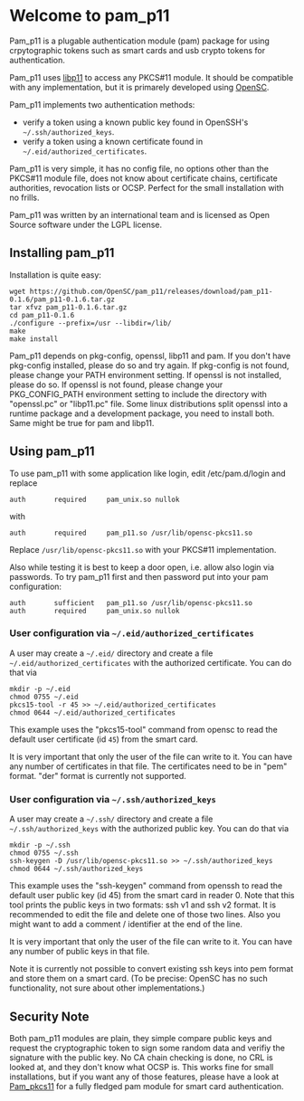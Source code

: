 # Welcome to pam_p11

Pam_p11 is a plugable authentication module (pam) package for using crpytographic tokens such as smart cards and usb crypto tokens for authentication.

Pam_p11 uses [libp11](https://github.com/OpenSC/libp11/) to access any PKCS#11 module. It should be compatible with any implementation, but it is primarely developed using [OpenSC](https://github.com/OpenSC/OpenSC/).

Pam_p11 implements two authentication methods:

- verify a token using a known public key found in OpenSSH's `~/.ssh/authorized_keys`.
- verify a token using a known certificate found in `~/.eid/authorized_certificates`.

Pam_p11 is very simple, it has no config file, no options other than the PKCS#11 module file, does not know about certificate chains, certificate authorities, revocation lists or OCSP. Perfect for the small installation with no frills.

Pam_p11 was written by an international team and is licensed as Open Source software under the LGPL license.

## Installing pam_p11

Installation is quite easy:

```
wget https://github.com/OpenSC/pam_p11/releases/download/pam_p11-0.1.6/pam_p11-0.1.6.tar.gz
tar xfvz pam_p11-0.1.6.tar.gz
cd pam_p11-0.1.6
./configure --prefix=/usr --libdir=/lib/
make
make install
```

Pam_p11 depends on pkg-config, openssl, libp11 and pam.  If you don't have pkg-config installed, please do so and try again.  If pkg-config is not found, please change your PATH environment setting.  If openssl is not installed, please do so. If openssl is not found, please change your PKG_CONFIG_PATH environment setting to include the directory with "openssl.pc" or "libp11.pc" file. Some linux distributions split openssl into a runtime package and a development package, you need to install both. Same might be true for pam and libp11.

## Using pam_p11

To use pam_p11 with some application like login, edit /etc/pam.d/login and replace

```
auth       required     pam_unix.so nullok
```

with

```
auth       required     pam_p11.so /usr/lib/opensc-pkcs11.so
```

Replace `/usr/lib/opensc-pkcs11.so` with your PKCS#11 implementation.

Also while testing it is best to keep a door open, i.e. allow also login via passwords. To try pam_p11 first and then password put into your pam configuration:

```
auth       sufficient   pam_p11.so /usr/lib/opensc-pkcs11.so
auth       required     pam_unix.so nullok
```

### User configuration via `~/.eid/authorized_certificates`

A user may create a `~/.eid/` directory and create a file `~/.eid/authorized_certificates` with the authorized certificate. You can do that via

```
mkdir -p ~/.eid
chmod 0755 ~/.eid
pkcs15-tool -r 45 >> ~/.eid/authorized_certificates
chmod 0644 ~/.eid/authorized_certificates
```

This example uses the "pkcs15-tool" command from opensc to read the default user certificate (id `45`) from the smart card.

It is very important that only the user of the file can write to it.  You can have any number of certificates in that file. The certificates need to be in "pem" format. "der" format is currently not supported.

### User configuration via `~/.ssh/authorized_keys`

A user may create a `~/.ssh/` directory and create a file `~/.ssh/authorized_keys` with the authorized public key. You can do that via

```
mkdir -p ~/.ssh
chmod 0755 ~/.ssh
ssh-keygen -D /usr/lib/opensc-pkcs11.so >> ~/.ssh/authorized_keys
chmod 0644 ~/.ssh/authorized_keys
```

This example uses the "ssh-keygen" command from openssh to read the default user public key (id 45) from the smart card in reader 0.  Note that this tool prints the public keys in two formats: ssh v1 and ssh v2 format. It is recommended to edit the file and delete one of those two lines. Also you might want to add a comment / identifier at the end of the line.

It is very important that only the user of the file can write to it.  You can have any number of public keys in that file.

Note it is currently not possible to convert existing ssh keys into pem format and store them on a smart card. (To be precise: OpenSC has no such functionality, not sure about other implementations.)

## Security Note

Both pam_p11 modules are plain, they simple compare public keys and request the cryptographic token to sign some random data and verifiy the signature with the public key. No CA chain checking is done, no CRL is looked at, and they don't know what OCSP is. This works fine for small installations, but if you want any of those features, please have a look at [Pam_pkcs11](https://github.com/OpenSC/pam_pkcs11) for a fully fledged pam module for smart card authentication.
